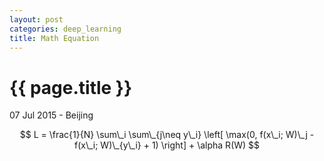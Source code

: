 ```yaml
---
layout: post
categories: deep_learning
title: Math Equation
---
```


{{ page.title }}
================

<p class="meta">07 Jul 2015 - Beijing</p>

$$
L = \frac{1}{N} \sum\_i \sum\_{j\neq y\_i} \left[ \max(0, f(x\_i; W)\_j - f(x\_i; W)\_{y\_i} + 1) \right] + \alpha R(W)
$$

